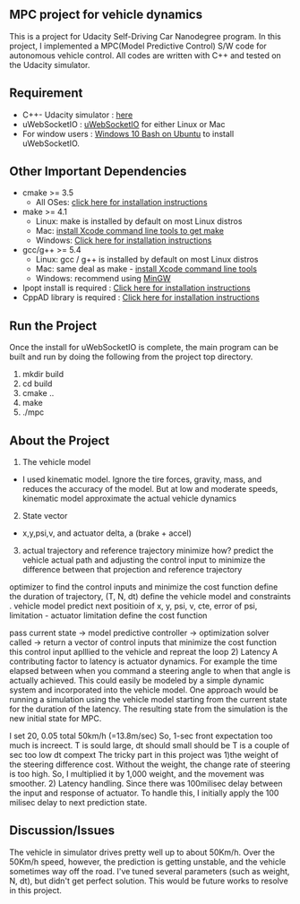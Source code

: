 ## MPC project for vehicle dynamics 
This is a project for Udacity Self-Driving Car Nanodegree program. In this project, I implemented a MPC(Model Predictive Control) S/W code for autonomous vehicle control. All codes are written with C++ and tested on the Udacity simulator. 

## Requirement 
- C++- Udacity simulator : [here](https://github.com/udacity/self-driving-car-sim/releases)
- uWebSocketIO : [uWebSocketIO](https://github.com/uWebSockets/uWebSockets) for either Linux or Mac
- For window users : [Windows 10 Bash on Ubuntu](https://www.howtogeek.com/249966/how-to-install-and-use-the-linux-bash-shell-on-windows-10/) to install uWebSocketIO. 

## Other Important Dependencies
* cmake >= 3.5  
  * All OSes: [click here for installation instructions](https://cmake.org/install/)
* make >= 4.1  
  * Linux: make is installed by default on most Linux distros  
  * Mac: [install Xcode command line tools to get make](https://developer.apple.com/xcode/features/)  
  * Windows: [Click here for installation instructions](http://gnuwin32.sourceforge.net/packages/make.htm)
* gcc/g++ >= 5.4  
  * Linux: gcc / g++ is installed by default on most Linux distros  
  * Mac: same deal as make - [install Xcode command line tools](https://developer.apple.com/xcode/features/)  
  * Windows: recommend using [MinGW](http://www.mingw.org/)
* Ipopt install is required : [Click here for installation instructions](https://projects.coin-or.org/Ipopt/)
* CppAD library is required : [Click here for installation instructions](https://www.coin-or.org/CppAD/)
  
## Run the Project 
Once the install for uWebSocketIO is complete, the main program can be built and run by doing the following from the project top directory.

1. mkdir build
2. cd build
3. cmake ..
4. make
5. ./mpc

## About the Project 
1) The vehicle model 
- I used kinematic model. Ignore the tire forces, gravity, mass, and reduces the accuracy of the model. But at low and moderate speeds,
kinematic model approximate the actual vehicle dynamics 
2) State vector
- x,y,psi,v, and actuator delta, a (brake + accel) 
3) actual trajectory and reference trajectory minimize 
how? predict the vehicle actual path and adjusting the control input to minimize the difference between 
that projection and reference trajectory 

optimizer to find the control inputs and minimize the cost function 
define the duration of trajectory, (T, N, dt)
define the vehicle model and constraints . vehicle model predict next positioin of 
x, y, psi, v, cte, error of psi, limitation - actuator limitation 
define the cost function 

pass current state -> model predictive controller -> optimization solver called -> return a vector of control inputs that minimize
the cost function 
this control input aplllied to the vehicle and repreat the loop 
2) Latency 
A contributing factor to latency is actuator dynamics. For example the time elapsed between when you command a steering angle to when that angle is actually achieved. This could easily be modeled by a simple dynamic system and incorporated into the vehicle model. One approach would be running a simulation using the vehicle model starting from the current state for the duration of the latency. The resulting state from the simulation is the new initial state for MPC.




I set 20, 0.05 total 50km/h (=13.8m/sec) So, 1-sec front expectation 
too much is increect. T is sould large, dt should small should be T is a couple of sec too low dt compext 
The tricky part in this project was 1)the weight of the steering difference cost. Without the weight, the change rate of steering is too high. So, I multiplied it by 1,000 weight, and the movement was smoother. 2) Latency handling. Since there was 100milisec delay between the input and response of actuator. To handle this, I initially apply the 100 milisec delay to next prediction state.   

## Discussion/Issues 
The vehicle in simulator drives pretty well up to about 50Km/h. Over the 50Km/h speed, however, the prediction is getting unstable, and the vehicle sometimes way off the road. I've tuned several parameters (such as weight, N, dt), but didn't get perfect solution. This would be future works to resolve in this project.  
